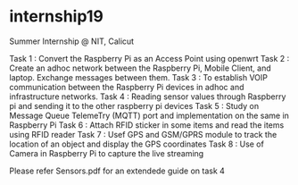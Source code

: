 # internship19
Summer Internship @ NIT, Calicut

Task 1 : Convert the Raspberry Pi as an Access Point using openwrt
Task 2 : Create an adhoc network between the Raspberry Pi, Mobile Client, and laptop. Exchange messages between them.
Task 3 : To establish VOIP communication between the Raspberry Pi devices in adhoc and infrastructure networks.
Task 4 : Reading sensor values through Raspberry pi and sending it to the other raspberry pi devices
Task 5 : Study on Message Queue TelemeTry (MQTT) port and implementation on the same in Raspberry Pi
Task 6 : Attach RFID sticker in some items and  read the items using RFID reader
Task 7 : Usef GPS and GSM/GPRS module to track the location of an object and display the GPS coordinates
Task 8 : Use of Camera in Raspberry Pi to capture the live streaming

Please refer Sensors.pdf for an extendede guide on task 4

